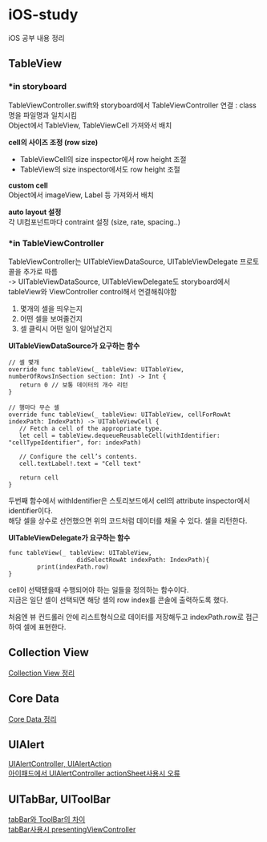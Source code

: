 # iOS-study
iOS 공부 내용 정리

## TableView
### \*in storyboard   
TableViewController.swift와 storyboard에서 TableViewController 연결 : class명을 파일명과 일치시킴   
Object에서 TableView, TableViewCell 가져와서 배치   

**cell의 사이즈 조정 (row size)**
- TableViewCell의 size inspector에서 row height 조절
- TableView의 size inspector에서도 row height 조절

**custom cell**   
Object에서 imageView, Label 등 가져와서 배치   

**auto layout 설정**   
각 UI컴포넌트마다 contraint 설정 (size, rate, spacing..)   

### \*in TableViewController   
TableViewController는 UITableViewDataSource, UITableViewDelegate 프로토콜을 추가로 따름   
-> UITableViewDataSource, UITableViewDelegate도 storyboard에서 tableView와 ViewController control해서 연결해줘야함   
   
1. 몇개의 셀을 띄우는지
2. 어떤 셀을 보여줄건지
3. 셀 클릭시 어떤 일이 일어날건지
   
**UITableViewDataSource가 요구하는 함수**   
```
// 셀 몇개   
override func tableView(_ tableView: UITableView, numberOfRowsInSection section: Int) -> Int {
   return 0 // 보통 데이터의 개수 리턴
}

// 행마다 무슨 셀
override func tableView(_ tableView: UITableView, cellForRowAt indexPath: IndexPath) -> UITableViewCell {
   // Fetch a cell of the appropriate type.
   let cell = tableView.dequeueReusableCell(withIdentifier: "cellTypeIdentifier", for: indexPath)

   // Configure the cell’s contents.
   cell.textLabel!.text = "Cell text"

   return cell
}
```
두번째 함수에서 withIdentifier은 스토리보드에서 cell의 attribute inspector에서 identifier이다.   
해당 셀을 상수로 선언했으면 위의 코드처럼 데이터를 채울 수 있다. 셀을 리턴한다.

**UITableViewDelegate가 요구하는 함수**
```
func tableView(_ tableView: UITableView,
                   didSelectRowAt indexPath: IndexPath){
        print(indexPath.row)
}
```
cell이 선택됐을때 수행되어야 하는 일들을 정의하는 함수이다.   
지금은 일단 셀이 선택되면 해당 셀의 row index를 콘솔에 출력하도록 했다.   

처음엔 뷰 컨드롤러 안에 리스트형식으로 데이터를 저장해두고 indexPath.row로 접근하여 셀에 표현한다.   

## Collection View   
[Collection View 정리](https://sio2whocode.tistory.com/88)
    
## Core Data
[Core Data 정리](https://sio2whocode.tistory.com/89)

## UIAlert
[UIAlertController, UIAlertAction](https://sio2whocode.tistory.com/76)    
[아이패드에서 UIAlertController actionSheet사용시 오류](https://sio2whocode.tistory.com/100)

## UITabBar, UIToolBar
[tabBar와 ToolBar의 차이](https://sio2whocode.tistory.com/102)    
[tabBar사용시 presentingViewController](https://sio2whocode.tistory.com/101)
